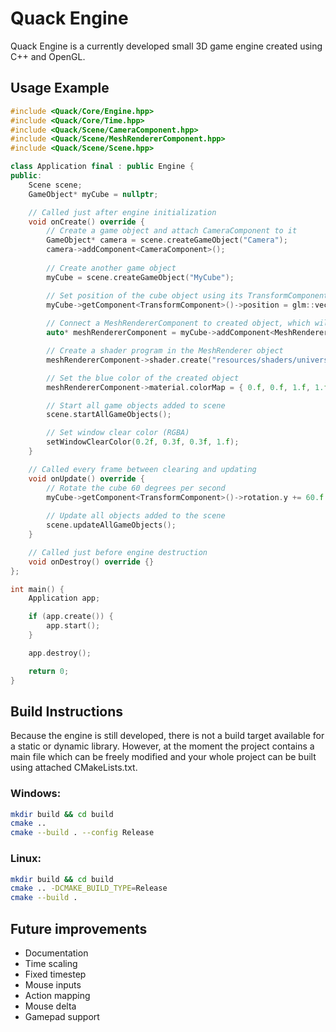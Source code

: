 # Quack Engine

Quack Engine is a currently developed small 3D game engine created using C++ and OpenGL.

## Usage Example
```C++
#include <Quack/Core/Engine.hpp>
#include <Quack/Core/Time.hpp>
#include <Quack/Scene/CameraComponent.hpp>
#include <Quack/Scene/MeshRendererComponent.hpp>
#include <Quack/Scene/Scene.hpp>

class Application final : public Engine {
public:
    Scene scene;
    GameObject* myCube = nullptr;

    // Called just after engine initialization
    void onCreate() override {
        // Create a game object and attach CameraComponent to it
        GameObject* camera = scene.createGameObject("Camera");
        camera->addComponent<CameraComponent>();
    
        // Create another game object
        myCube = scene.createGameObject("MyCube");

        // Set position of the cube object using its TransformComponent
        myCube->getComponent<TransformComponent>()->position = glm::vec3(0, 0, -2);
        
        // Connect a MeshRendererComponent to created object, which will render on every update
        auto* meshRendererComponent = myCube->addComponent<MeshRendererComponent>();

        // Create a shader program in the MeshRenderer object
        meshRendererComponent->shader.create("resources/shaders/universal.vert", "resources/shaders/universal.frag");

        // Set the blue color of the created object
        meshRendererComponent->material.colorMap = { 0.f, 0.f, 1.f, 1.f };

        // Start all game objects added to scene
        scene.startAllGameObjects();

        // Set window clear color (RGBA)
        setWindowClearColor(0.2f, 0.3f, 0.3f, 1.f);
    }

    // Called every frame between clearing and updating
    void onUpdate() override {
        // Rotate the cube 60 degrees per second
        myCube->getComponent<TransformComponent>()->rotation.y += 60.f * Time::getDeltaTime();
    
        // Update all objects added to the scene
        scene.updateAllGameObjects();
    }

    // Called just before engine destruction
    void onDestroy() override {}
};

int main() {
    Application app;

    if (app.create()) {
        app.start();
    }

    app.destroy();

    return 0;
}
```

## Build Instructions
Because the engine is still developed, there is not a build target available for a static or dynamic library.
However, at the moment the project contains a main file which can be freely modified and your whole project can be built
using attached CMakeLists.txt.

### Windows:
```bash
mkdir build && cd build
cmake ..
cmake --build . --config Release
```

### Linux:
```bash
mkdir build && cd build
cmake .. -DCMAKE_BUILD_TYPE=Release
cmake --build .
```

## Future improvements
- Documentation
- Time scaling
- Fixed timestep
- Mouse inputs
- Action mapping
- Mouse delta
- Gamepad support
